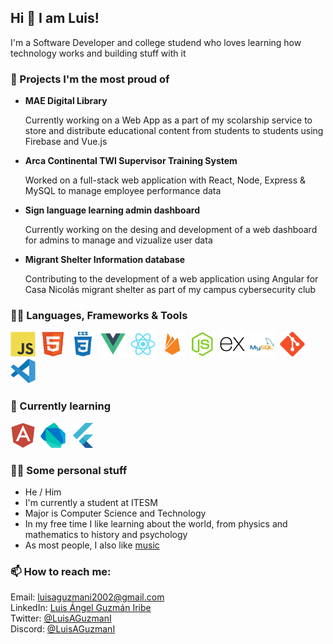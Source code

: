 ## Hi 👋 I am Luis! 
I'm a Software Developer and college studend who loves learning how technology works and building stuff with it

### 🔨 Projects I'm the most proud of
<ul>
<li>
<b>MAE Digital Library</b>
<p>Currently working on a Web App as a part of my scolarship service to store and distribute educational content from students to students using Firebase and Vue.js </p>
</li>
<li>
<b>Arca Continental TWI Supervisor Training System</b>
<p>Worked on a full-stack web application with React, Node, Express & MySQL to manage employee performance data</p>
</li>
<li>
<b>Sign language learning admin dashboard</b>
<p>Currently working on the desing and development of a web dashboard for admins to manage and vizualize user data</p>
</li>
<li>
<b>Migrant Shelter Information database</b>
<p>Contributing to the development of a web application using Angular for Casa Nicolás migrant shelter as part of  my campus cybersecurity club</p>
</li>
</ul>

### 👨‍💻 Languages, Frameworks & Tools
<div>
  <img src="https://github.com/devicons/devicon/blob/master/icons/javascript/javascript-original.svg" title="JavaScript" alt="JavaScript" width="40" height="40"/>&nbsp;
  <img src="https://github.com/devicons/devicon/blob/master/icons/html5/html5-original.svg" title="HTML5" alt="HTML" width="40" height="40"/>&nbsp;
  <img src="https://github.com/devicons/devicon/blob/master/icons/css3/css3-plain-wordmark.svg"  title="CSS3" alt="CSS" width="40" height="40"/>&nbsp;
  <img src="https://github.com/devicons/devicon/blob/master/icons/vuejs/vuejs-original.svg" title="Vue" alt="Vue" width="40" height="40"/>&nbsp;
  <img src="https://github.com/devicons/devicon/blob/master/icons/react/react-original.svg" title="React" alt="React" width="40" height="40"/>&nbsp;
  <img src="https://github.com/devicons/devicon/blob/master/icons/firebase/firebase-plain.svg" title="Firebase" alt="Firebase" width="40" height="40"/>&nbsp;
  <img src="https://github.com/devicons/devicon/blob/master/icons/nodejs/nodejs-plain.svg" title="NodeJS" alt="NodeJS" width="40" height="40"/>&nbsp;
  <img src="https://github.com/devicons/devicon/blob/master/icons/express/express-original.svg" title="ExpressJS" alt="ExpressJS" width="40" height="40"/>&nbsp;
  <img src="https://github.com/devicons/devicon/blob/master/icons/mysql/mysql-original-wordmark.svg" title="MySQL"  alt="MySQL" width="40" height="40"/>&nbsp;
  <img src="https://github.com/devicons/devicon/blob/master/icons/git/git-original.svg" title="Git"  alt="Git" width="40" height="40"/>&nbsp;
  <img src="https://github.com/devicons/devicon/blob/master/icons/vscode/vscode-original.svg" title="VSCode"  alt="VSCode" width="40" height="40"/>&nbsp;
</div>

### 📖 Currently learning
<div>
  <img src="https://github.com/devicons/devicon/blob/master/icons/angularjs/angularjs-plain.svg" title="Angular" alt="Angular" width="40" height="40"/>&nbsp;
  <img src="https://github.com/devicons/devicon/blob/master/icons/dart/dart-original.svg" title="Dart" alt="Dart" width="40" height="40"/>&nbsp;
  <img src="https://github.com/devicons/devicon/blob/master/icons/flutter/flutter-original.svg" title="Flutter" alt="Flutter" width="40" height="40"/>&nbsp;

</div>

### 👨‍🦱 Some personal stuff
* He / Him
* I'm currently a student at ITESM
* Major is Computer Science and Technology
* In my free time I like learning about the world, from physics and mathematics to history and psychology
* As most people, I also like [music](https://open.spotify.com/playlist/3M8J8q8PLBeuDrVGwjH3OM?si=29b84dcbb14b409b)

### 📫 How to reach me:
Email: luisaguzmani2002@gmail.com  
LinkedIn: [Luis Ángel Guzmán Iribe](linkedin.com/in/luisa-guzmani/)  
Twitter: [@LuisAGuzmanI](https://twitter.com/LuisAGuzmanI)  
Discord: [@LuisAGuzmanI](https://discordapp.com/users/387061453670055937)  

<!--
**LuisAGuzmanI/LuisAGuzmanI** is a ✨ _special_ ✨ repository because its `README.md` (this file) appears on your GitHub profile.   

Here are some ideas to get you started:

- 🔭 I’m currently working on ...
- 🌱 I’m currently learning ...
- 👯 I’m looking to collaborate on ...
- 🤔 I’m looking for help with ...
- 💬 Ask me about ...
- 📫 How to reach me: ...
- 😄 Pronouns: ...
- ⚡ Fun fact: ...
-->
